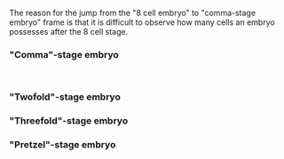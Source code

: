 The reason for the jump from the \"8 cell embryo\" to \"comma-stage
embryo\" frame is that it is difficult to observe how many cells an
embryo possesses after the 8 cell stage.

### \"Comma\"-stage embryo

 

### \"Twofold\"-stage embryo

### \"Threefold\"-stage embryo

### \"Pretzel\"-stage embryo
